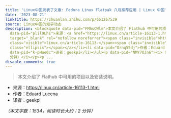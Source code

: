 ```yaml
---
title: 'Linux中国发表了文章: Fedora Linux Flatpak 八月推荐应用 | Linux 中国'
date: '2023-08-21'
linkTitle: https://zhuanlan.zhihu.com/p/651267539
source: Linux中国的知乎动态
description: <blockquote data-pid="FMhsCWlm">本文介绍了 Flathub 中可用的项目以及安装说明。</blockquote><ul><li
  data-pid="plil9LhE">来源：<a href="https://linux.cn/article-16113-1.html" class=" external"
  target="_blank" rel="nofollow noreferrer"><span class="invisible">https://</span><span
  class="visible">linux.cn/article-16113-</span><span class="invisible">1.html</span><span
  class="ellipsis"></span></a></li><li data-pid="Ornq55dj">作者：Eduard Lucena</li><li
  data-pid="k-pHue0c">译者：geekpi</li></ul><p data-pid="NMY7OJn6"><i>（本文字数：1534，阅读时长大约：2
  分钟）</i></p><p ...
disable_comments: true
---
```

<blockquote data-pid="FMhsCWlm">本文介绍了 Flathub 中可用的项目以及安装说明。</blockquote><ul><li data-pid="plil9LhE">来源：<a href="https://linux.cn/article-16113-1.html" class=" external" target="_blank" rel="nofollow noreferrer"><span class="invisible">https://</span><span class="visible">linux.cn/article-16113-</span><span class="invisible">1.html</span><span class="ellipsis"></span></a></li><li data-pid="Ornq55dj">作者：Eduard Lucena</li><li data-pid="k-pHue0c">译者：geekpi</li></ul><p data-pid="NMY7OJn6"><i>（本文字数：1534，阅读时长大约：2 分钟）</i></p><p ...